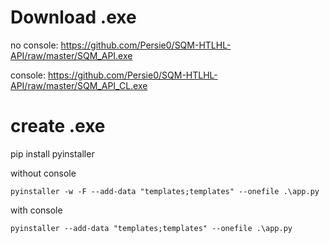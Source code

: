 # Download .exe
no console:
https://github.com/Persie0/SQM-HTLHL-API/raw/master/SQM_API.exe

console:
https://github.com/Persie0/SQM-HTLHL-API/raw/master/SQM_API_CL.exe

# create .exe
pip install pyinstaller

without console

`pyinstaller -w -F --add-data "templates;templates" --onefile .\app.py`

with console

`pyinstaller --add-data "templates;templates" --onefile .\app.py`



